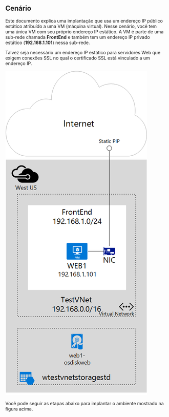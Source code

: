 ## Cenário
Este documento explica uma implantação que usa um endereço IP público estático atribuído a uma VM (máquina virtual). Nesse cenário, você tem uma única VM com seu próprio endereço IP estático. A VM é parte de uma sub-rede chamada **FrontEnd** e também tem um endereço IP privado estático (**192.168.1.101**) nessa sub-rede.

Talvez seja necessário um endereço IP estático para servidores Web que exigem conexões SSL no qual o certificado SSL está vinculado a um endereço IP.

![DESCRIÇÃO DA IMAGEM](./media/virtual-network-deploy-static-pip-scenario-include/figure1.png)

Você pode seguir as etapas abaixo para implantar o ambiente mostrado na figura acima.

<!---HONumber=AcomDC_0114_2016-->